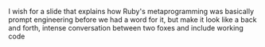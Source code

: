 I wish for a slide that explains how 
Ruby's metaprogramming was basically 
prompt engineering before we had a word for it,
but make it look like a back and forth, intense conversation between
two foxes
and include working code

